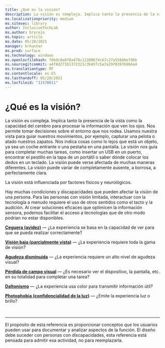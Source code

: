 ```yaml
---
title: ¿Qué es la visión?
description: La visión es compleja. Implica tanto la presencia de la vista como la capacidad del cerebro para procesar la información que ven los ojos.
ms.localizationpriority: medium
ms.sitesec: library
author: InclusiveTechLab
ms.author: brycejo
ms.topic: article
ms.date: 05/20/2021
manager: krhunter
ms.prod: surface
ms.technology: windows
ms.openlocfilehash: f0b9c8e878a470c12200674c67c27a55846e7d6b
ms.sourcegitcommit: a4f8d271b1372321c3b45fc5a7a29703976964a4
ms.translationtype: MT
ms.contentlocale: es-ES
ms.lasthandoff: 05/20/2021
ms.locfileid: "11578611"
---
```

# <a name="what-is-vision"></a>¿Qué es la visión?

La visión es compleja. Implica tanto la presencia de la vista como la capacidad del cerebro para procesar la información que ven los ojos. Nos permite tomar decisiones sobre el entorno que nos rodea. Usamos nuestra vista para guiar nuestros movimientos, por ejemplo, capturar una pelota o atado nuestros zapatos. Nos indica cosas como lo lejos que está un objeto, ya sea un coche entrante o una pestaña en una pantalla. La visión nos guía para completar muchas tareas, como insertar un USB en un puerto, encontrar el pestillo en la tapa de un portátil o saber dónde colocar los dedos en un teclado. La visión puede verse afectada de muchas maneras diferentes. La visión puede variar de completamente ausente, a borrosa, a perfectamente clara.

La visión está influenciada por factores físicos y neurológicos. 

Hay muchas condiciones y discapacidades que pueden afectar la visión de una persona. Para las personas con visión limitada, interactuar con la tecnología a menudo requiere el uso de otros sentidos como el tacto y la audición. Al crear soluciones eficaces que optimicen la información sensora, podemos facilitar el acceso a tecnologías que de otro modo podrían no estar disponibles.

**[Ceguera (avidez)](vision-blindness-sightlessness.md)** &mdash; ¿La experiencia se basa en la capacidad de ver para que se pueda realizar correctamente?

**[Visión baja (parcialmente vista)](vision-low-vision-partially-sighted.md)** &mdash; ¿La experiencia requiere toda la gama de visión?

**[Agudeza disminuida](vision-decreased-acuity.md)** &mdash; ¿La experiencia requiere un alto nivel de agudeza visual?

**[Pérdida de campo visual](vision-visual-field-loss.md)** &mdash; ¿Es necesario ver el dispositivo, la pantalla, etc. en su totalidad para completar una tarea?

**[Daltonismo](vision-color-blindness.md)** &mdash; ¿La experiencia usa color para transmitir información útil?

**[Photophobia (confidencialidad de la luz)](vision-photophobia-light-sensitivity.md)** &mdash; ¿Emite la experiencia luz o brillo?

&nbsp;

[comment]: # (Instrucción Footer)
___
El propósito de esta referencia es proporcionar conceptos que los usuarios pueden usar para documentar y analizar aspectos de la función. El diseño debe suceder con personas con discapacidades, esta referencia está pensada para admitir esa actividad, no para reemplazarla. 
